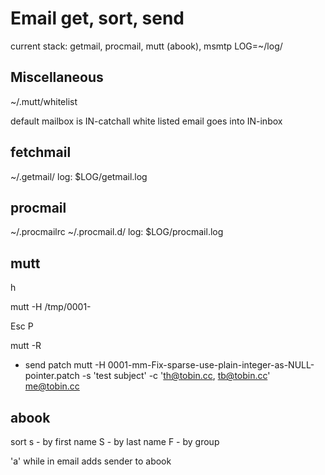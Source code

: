 Email get, sort, send
=====================

current stack: getmail, procmail, mutt (abook), msmtp
LOG=~/log/

Miscellaneous
-------------
~/.mutt/whitelist

default mailbox is IN-catchall
white listed email goes into IN-inbox

fetchmail
---------
~/.getmail/
log: $LOG/getmail.log

procmail
--------
~/.procmailrc
~/.procmail.d/
log: $LOG/procmail.log


mutt
----

h <!-- toggle headers -->

mutt -H /tmp/0001-<whatever your filename is> <!-- send patch -->

Esc P   <!-- Decrypt message -->

mutt -R <!-- launch mutt read only -->

* send patch
mutt -H 0001-mm-Fix-sparse-use-plain-integer-as-NULL-pointer.patch  -s 'test subject' -c 'th@tobin.cc, tb@tobin.cc' me@tobin.cc



abook
-----
sort
s - by first name
S - by last name
F - by group

'a' while in email adds sender to abook

